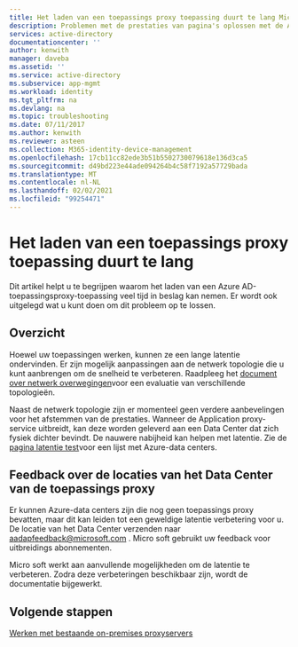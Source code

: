 ```yaml
---
title: Het laden van een toepassings proxy toepassing duurt te lang Microsoft Docs
description: Problemen met de prestaties van pagina's oplossen met de Azure AD-toepassingsproxy
services: active-directory
documentationcenter: ''
author: kenwith
manager: daveba
ms.assetid: ''
ms.service: active-directory
ms.subservice: app-mgmt
ms.workload: identity
ms.tgt_pltfrm: na
ms.devlang: na
ms.topic: troubleshooting
ms.date: 07/11/2017
ms.author: kenwith
ms.reviewer: asteen
ms.collection: M365-identity-device-management
ms.openlocfilehash: 17cb11cc82ede3b51b5502730079618e136d3ca5
ms.sourcegitcommit: d49bd223e44ade094264b4c58f7192a57729bada
ms.translationtype: MT
ms.contentlocale: nl-NL
ms.lasthandoff: 02/02/2021
ms.locfileid: "99254471"
---
```

# <a name="an-application-proxy-application-takes-too-long-to-load"></a>Het laden van een toepassings proxy toepassing duurt te lang

Dit artikel helpt u te begrijpen waarom het laden van een Azure AD-toepassingsproxy-toepassing veel tijd in beslag kan nemen. Er wordt ook uitgelegd wat u kunt doen om dit probleem op te lossen.

## <a name="overview"></a>Overzicht
Hoewel uw toepassingen werken, kunnen ze een lange latentie ondervinden. Er zijn mogelijk aanpassingen aan de netwerk topologie die u kunt aanbrengen om de snelheid te verbeteren. Raadpleeg het [document over netwerk overwegingen](application-proxy-network-topology.md)voor een evaluatie van verschillende topologieën.

Naast de netwerk topologie zijn er momenteel geen verdere aanbevelingen voor het afstemmen van de prestaties. Wanneer de Application proxy-service uitbreidt, kan deze worden geleverd aan een Data Center dat zich fysiek dichter bevindt. De nauwere nabijheid kan helpen met latentie. Zie de [pagina latentie test](http://www.azurespeed.com/Azure/Latency)voor een lijst met Azure-data centers. 

## <a name="feedback-on-application-proxy-data-center-locations"></a>Feedback over de locaties van het Data Center van de toepassings proxy 
Er kunnen Azure-data centers zijn die nog geen toepassings proxy bevatten, maar dit kan leiden tot een geweldige latentie verbetering voor u. De locatie van het Data Center verzenden naar aadapfeedback@microsoft.com . Micro soft gebruikt uw feedback voor uitbreidings abonnementen.

Micro soft werkt aan aanvullende mogelijkheden om de latentie te verbeteren. Zodra deze verbeteringen beschikbaar zijn, wordt de documentatie bijgewerkt.

## <a name="next-steps"></a>Volgende stappen
[Werken met bestaande on-premises proxyservers](application-proxy-configure-connectors-with-proxy-servers.md)
